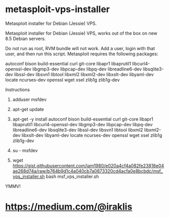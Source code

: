 # metasploit-vps-installer
Metasploit installer for Debian (Jessie) VPS.

Metasploit installer for Debian (Jessie) VPS, works out of the box on new 8.5 Debian servers. 

Do not run as root, RVM bundle will not work. Add a user, login with that user, and then run this script.
Metasploit requires the following packages:

autoconf bison build-essential curl git-core libapr1 libaprutil1 libcurl4-openssl-dev libgmp3-dev libpcap-dev libpq-dev libreadline6-dev libsqlite3-dev libssl-dev libsvn1 libtool libxml2 libxml2-dev libxslt-dev libyaml-dev locate ncurses-dev openssl wget xsel zlib1g zlib1g-dev

Instructions
1) adduser msfdev
2) apt-get update
3) apt-get -y install autoconf bison build-essential curl git-core libapr1 libaprutil1 libcurl4-openssl-dev libgmp3-dev libpcap-dev libpq-dev libreadline6-dev libsqlite3-dev libssl-dev libsvn1 libtool libxml2 libxml2-dev libxslt-dev libyaml-dev locate ncurses-dev openssl wget xsel zlib1g zlib1g-dev

4) su - msfdev
5) wget https://gist.githubusercontent.com/iam1980/e020a4cf4a082fe23818e04ae268d74a/raw/b764b9d1c4a040cb7a0873320cd4acfa0e8bcbdc/msf_vps_installer.sh
bash msf_vps_installer.sh


YMMV!
# https://medium.com/@iraklis

